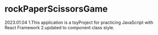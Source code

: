 # rockPaperScissorsGame
2023.01.04
1.This application is a toyProject for practicing JavaScript with React Framework
2.updated to component class style.
